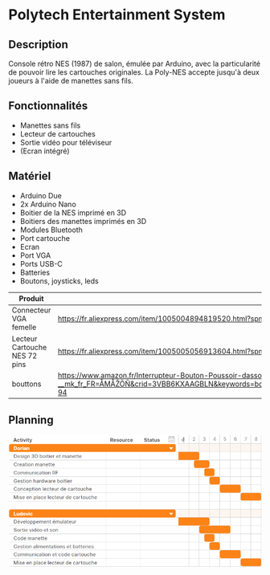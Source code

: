 # Polytech Entertainment System

## Description

Console rétro NES (1987) de salon, émulée par Arduino, avec la particularité de pouvoir lire les cartouches originales. La Poly-NES accepte jusqu'à deux joueurs à l'aide de manettes sans fils.

## Fonctionnalités

- Manettes sans fils
- Lecteur de cartouches
- Sortie vidéo pour téléviseur
- (Ecran intégré)

## Matériel

- Arduino Due
- 2x Arduino Nano
- Boitier de la NES imprimé en 3D
- Boitiers des manettes imprimés en 3D
- Modules Bluetooth
- Port cartouche
- Ecran
- Port VGA
- Ports USB-C
- Batteries
- Boutons, joysticks, leds

| Produit | Lien |
| --- | --- |
| Connecteur VGA femelle | https://fr.aliexpress.com/item/1005004894819520.html?spm=a2g0o.order_list.order_list_main.29.768c5e5bm8RIAR&gatewayAdapt=glo2fra |
| Lecteur Cartouche NES 72 pins | https://fr.aliexpress.com/item/1005005056913604.html?spm=a2g0o.order_list.order_list_main.5.768c5e5bm8RIAR&gatewayAdapt=glo2fra |
| bouttons | https://www.amazon.fr/Interrupteur-Bouton-Poussoir-dassortiment-dinterrupteur-Bouton-poussoir/dp/B09QM5VBTM/ref=sr_1_94?__mk_fr_FR=ÅMÅŽÕÑ&crid=3VBB6KXAAGBLN&keywords=bouton+arduino+manette&qid=1703152825&sprefix=bouton+arduino+manette%2Caps%2C211&sr=8-94 |

## Planning

![Planning](/planning.png)
